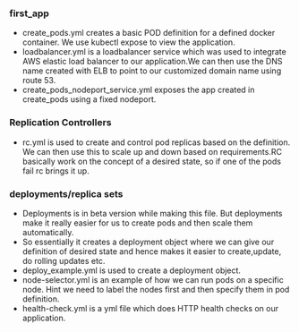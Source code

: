 ### first_app
* create_pods.yml creates a basic POD definition for a defined docker container. We use kubectl expose to view the application.
* loadbalancer.yml is a loadbalancer service which was used to integrate AWS elastic load balancer to our application.We can then use the DNS name created with ELB to point to our customized domain name using route 53.
* create_pods_nodeport_service.yml exposes the app created in create_pods using a fixed nodeport.

### Replication Controllers
* rc.yml is used to create and control pod replicas based on the definition. We can then use this to scale up and down based on
requirements.RC basically work on the concept of a desired state, so if one of the pods fail rc brings it up.

### deployments/replica sets
* Deployments is in beta version while making this file. But deployments make it really easier for us to create pods and then scale them
automatically. 
* So essentially it creates a deployment object where we can give our definition of desired state and hence makes it easier to create,update, do rolling updates etc.
* deploy_example.yml is used to create a deployment object.
* node-selector.yml is an example of how we can run pods on a specific node. Hint we need to label the nodes first and then specify them in pod definition.
* health-check.yml is a yml file which does HTTP health checks on our application. 




